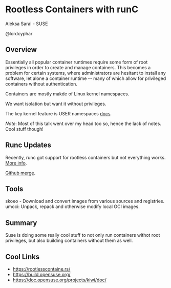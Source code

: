 # Rootless Containers with runC

Aleksa Sarai - SUSE

@lordcyphar

## Overview

Essentially all popular container runtimes require some form of root privileges in order to create and manage containers. This becomes a problem for certain systems, where administrators are hesitant to install any software, let alone a container runtime -- many of which allow for privileged containers without authentication.

Containers are mostly makde of Linux kernel namespaces.

We want isolation but want it without privileges.

The key kernel feature is USER namespaces [docs](https://success.docker.com/KBase/Introduction_to_User_Namespaces_in_Docker_Engine)

*Note*: Most of this talk went over my head too so, hence the lack of notes. Cool stuff though!

## Runc Updates

Recently, runc got support for rootless containers but not everything works. [More info](https://www.cyphar.com/blog/post/rootless-containers-with-runc).

[Github merge](https://github.com/opencontainers/runc/pull/774).

## Tools

skoeo - Download and convert images from various sources and registries.
umoci: Unpack, repack and otherwise modify local OCI images.

## Summary

Suse is doing some really cool stuff to not only run containers withot root privileges, but also building containers without them as well.

## Cool Links

- https://rootlesscontaine.rs/
- https://build.opensuse.org/
- https://doc.opensuse.org/projects/kiwi/doc/


